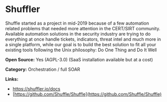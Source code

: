 # Shuffler

Shuffle started as a project in mid-2019 because of a few automation related problems that needed more attention 
in the CERT/SIRT community. Available automation solutions in the security industry are trying to do everything 
at once handle tickets, indicators, threat intel and much more in a single platform, while our goal is to build 
the best solution to fit all your existing tools following the Unix philosophy: Do One Thing and Do It Well


**Open Source:** Yes (AGPL-3.0) (SaaS installation available but at a cost)

**Category:** Orchestration / full SOAR



**Links:**
- https://shuffler.io/docs
- [https://github.com/Shuffle/Shuffle](https://github.com/Shuffle/Shuffle)